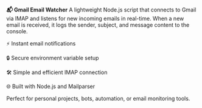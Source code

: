 **📬 Gmail Email Watcher**
A lightweight Node.js script that connects to Gmail via IMAP and listens for new incoming emails in real-time. When a new email is received, it logs the sender, subject, and message content to the console.

⚡ Instant email notifications

🔒 Secure environment variable setup

🛠️ Simple and efficient IMAP connection

🌐 Built with Node.js and Mailparser

Perfect for personal projects, bots, automation, or email monitoring tools.
